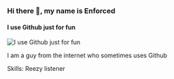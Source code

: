 
### Hi there 👋, my name is Enforced
#### I use Github just for fun
![I use Github just for fun](https://tenor.com/view/reezy--penny-gif-5938194268776674839)

I am a guy from the internet who sometimes uses Github

Skills: Reezy listener






